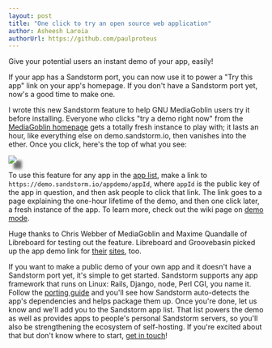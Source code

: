 ```yaml
---
layout: post
title: "One click to try an open source web application"
author: Asheesh Laroia
authorUrl: https://github.com/paulproteus
---
```


Give your potential users an instant demo of your app, easily!

If your app has a Sandstorm port, you can now use it to power a "Try this app"
link on your app's homepage. If you don't have a Sandstorm port yet, now's a good
time to make one.

I wrote this new Sandstorm feature to help GNU MediaGoblin users try it before
installing. Everyone who clicks "try a demo right now" from the [MediaGoblin
homepage](http://mediagoblin.org/) gets a totally fresh instance to play with;
it lasts an hour, like everything else on demo.sandstorm.io, then vanishes into
the ether. Once you click, here's the top of what you see:

<p><img style="box-shadow: 10px 10px 5px 0px rgba(64,64,64,0.75);"
src="/mediagoblin-demo.png"></p> 

To use this feature for any app in the [app list](https://sandstorm.io/apps/),
make a link to `https://demo.sandstorm.io/appdemo/appId`, where `appId` is the
public key of the app in question, and then ask people to click that link. The
link goes to a page explaining the one-hour lifetime
of the demo, and then one click later, a fresh instance of the app.
To learn more, check out the wiki page on
[demo mode](https://github.com/sandstorm-io/sandstorm/wiki/Demo-mode).


Huge thanks to Chris Webber of MediaGoblin and Maxime Quandalle of
Libreboard for testing out the feature.
Libreboard and Groovebasin picked up the app demo link for
[their](http://libreboard.com/) [sites](http://groovebasin.com/), too.

If you want to make a public demo of your own app and it doesn't have a
Sandstorm port yet, it's simple to get started. Sandstorm supports any app
framework that runs on Linux: Rails, Django, node, Perl CGI, you name it.
Follow the
[porting guide](https://github.com/sandstorm-io/sandstorm/wiki/Porting-Guide)
and you'll see how Sandstorm auto-detects the app's dependencies and helps
package them up. Once you're done, let us know and we'll add you to the
Sandstorm app list. That list powers the demo as well as provides apps to
people's personal Sandstorm servers, so you'll also be strengthening the
ecosystem of self-hosting.  If you're excited about that but don't know where
to start, <a href="https://github.com/sandstorm-io/sandstorm/wiki/Get-Involved">
get in touch</a>!